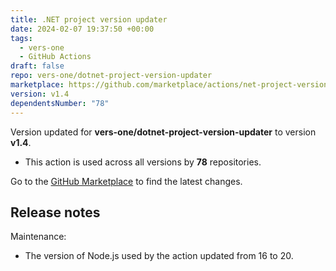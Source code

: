 ```yaml
---
title: .NET project version updater
date: 2024-02-07 19:37:50 +00:00
tags:
  - vers-one
  - GitHub Actions
draft: false
repo: vers-one/dotnet-project-version-updater
marketplace: https://github.com/marketplace/actions/net-project-version-updater
version: v1.4
dependentsNumber: "78"
---
```



Version updated for **vers-one/dotnet-project-version-updater** to version **v1.4**.
- This action is used across all versions by **78** repositories.

Go to the [GitHub Marketplace](https://github.com/marketplace/actions/net-project-version-updater) to find the latest changes.

## Release notes

Maintenance:
* The version of Node.js used by the action updated from 16 to 20.
